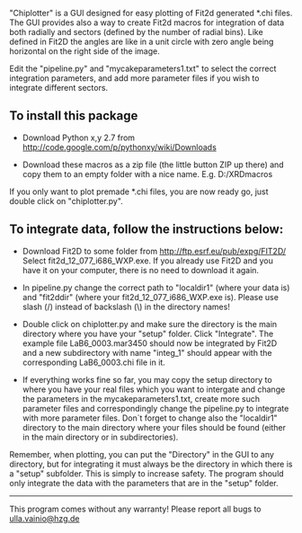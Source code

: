 "Chiplotter" is a GUI designed for easy plotting of Fit2d generated *.chi files.
The GUI provides also a way to create Fit2d macros for integration of data
both radially and sectors (defined by the number of radial bins). Like
defined in Fit2D the angles are like in a unit circle with zero angle being
horizontal on the right side of the image.

Edit the "pipeline.py" and "mycakeparameters1.txt" to select the correct
integration parameters, and add more parameter files if you wish to integrate
different sectors.

To install this package
-------------------

- Download Python x,y 2.7 from http://code.google.com/p/pythonxy/wiki/Downloads

- Download these macros as a zip file (the little button ZIP up there)
and copy them to an empty folder with a nice name. E.g. D:/XRDmacros

If you only want to plot premade *.chi files, you are now ready go, just double
click on "chiplotter.py".

To integrate data, follow the instructions below:
-------------------

- Download Fit2D to some folder from http://ftp.esrf.eu/pub/expg/FIT2D/
Select fit2d_12_077_i686_WXP.exe. If you already use Fit2D and you have it on your computer,
there is no need to download it again.

- In pipeline.py change the correct path to "localdir1" (where your data is) and "fit2ddir"
(where your fit2d_12_077_i686_WXP.exe is). Please use slash (/) instead of backslash (\\) in the directory names!

- Double click on chiplotter.py and make sure the directory is the main directory
where you have your "setup" folder. Click "Integrate". The example file LaB6_0003.mar3450
should now be integrated by Fit2D and a new subdirectory with name "integ_1"
should appear with the corresponding LaB6_0003.chi file in it.

- If everything works fine so far, you may copy the setup directory to where you have your
real files which you want to intergate and change the parameters in the mycakeparameters1.txt,
create more such parameter files and correspondingly change the pipeline.py to integrate
with more parameter files. Don`t forget to change also the "localdir1" directory to the main
directory where your files should be found (either in the main directory or in subdirectories).

Remember, when plotting, you can put the "Directory" in the GUI to any directory,
but for integrating it must always be the directory in which there is a "setup" subfolder.
This is simply to increase safety. The program should only integrate the data with the parameters
that are in the "setup" folder.


-------------------
This program comes without any warranty! Please report all bugs to ulla.vainio@hzg.de
